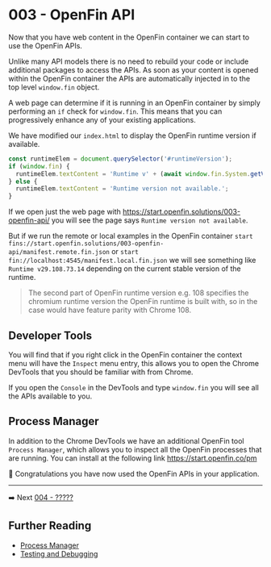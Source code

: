 # 003 - OpenFin API

Now that you have web content in the OpenFin container we can start to use the OpenFin APIs.

Unlike many API models there is no need to rebuild your code or include additional packages to access the APIs. As soon as your content is opened within the OpenFin container the APIs are automatically injected in to the top level `window.fin` object.

A web page can determine if it is running in an OpenFin container by simply performing an `if` check for `window.fin`. This means that you can progressively enhance any of your existing applications.

We have modified our `index.html` to display the OpenFin runtime version if available.

```js
const runtimeElem = document.querySelector('#runtimeVersion');
if (window.fin) {
  runtimeElem.textContent = 'Runtime v' + (await window.fin.System.getVersion());
} else {
  runtimeElem.textContent = 'Runtime version not available.';
}
```

If we open just the web page with <https://start.openfin.solutions/003-openfin-api/> you will see the page says `Runtime version not available`.

But if we run the remote or local examples in the OpenFin container `start fins://start.openfin.solutions/003-openfin-api/manifest.remote.fin.json` or `start fin://localhost:4545/manifest.local.fin.json` we will see something like `Runtime v29.108.73.14` depending on the current stable version of the runtime.

> The second part of OpenFin runtime version e.g. 108 specifies the chromium runtime version the OpenFin runtime is built with, so in the case would have feature parity with Chrome 108.

## Developer Tools

You will find that if you right click in the OpenFin container the context menu will have the `Inspect` menu entry, this allows you to open the Chrome DevTools that you should be familiar with from Chrome.

If you open the `Console` in the DevTools and type `window.fin` you will see all the APIs available to you.

## Process Manager

In addition to the Chrome DevTools we have an additional OpenFin tool `Process Manager`, which allows you to inspect all the OpenFin processes that are running. You can install at the following link <https://start.openfin.co/pm>

:tada: Congratulations you have now used the OpenFin APIs in your application.

---

:arrow_right: Next [004 - ?????](../004-?????/README.md)

## Further Reading

- [Process Manager](https://developers.openfin.co/of-docs/docs/process-manager)
- [Testing and Debugging](https://developers.openfin.co/of-docs/docs/debugging)
